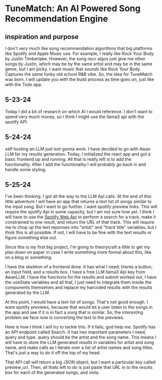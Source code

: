 # TuneMatch: An AI Powered Song Recommendation Engine 
## inspiration and purpose 
I don't very much like song recommendation algorithms that big platforms like Spotify and Apple Music use. 
For example, I really like Rock Your Body by Justin Timberlake. However, the song recc algos just give me other songs by Justin, which may be by the same artist and may be in the same genre, but I am picky. 
I want music that *sounds* like Rock Your Body. Captures the same funky old school R&B vibe. So, the idea for TuneMatch was born. I will update you with the build process as time goes on, just like with the Todo app. 

## 5-23-24
Today I did a bit of research on which AI I would reference. I don't want to spend very much money, so I think I might use the llama3 api with the spotify API. 

## 5-24-24
self hosting an LLM just isnt gonna work. I have decided to go with Awan LLM for my results generation. Today, I initialized the react app and got a basic frontend up and running. All that is really left is to add the functionality. After I add the functionality I will probably go back in and handle some styling. 

## 5-25-24
I've been thinking. I got all the way to the LLM Api calls. At the end of this little adventure I will have an app that returns a text list of songs similar to the input song. But I want to go further. I want spotify preview links. This will require the spotify Api in some capacity, but I am not sure how yet. I think I will have to use the <a href='https://developer.spotify.com/documentation/web-api/reference/search'>Spotify Web Api</a> to perform a search for a track, make it constrained to one result, and return the URL of that track. This will require me to chop up the text reponses into "artist" and "track title" variables, but I think this is all possible. If not, I will have to be fine with the text results or figure something else out. 

Since this is my first big project, I'm going to theorycraft a little to get my plan down on paper in case I write something more formal about this, like on a blog or something. 

I have the skeleton of a frontend done. It has what I need; theres a button, an input field, and a results box. I have a free LLM llama3 Api key from AwanLLM. I have the functions for the results and submit worked out, I have the useState variables and all that, I just need to integrate them inside the components themselves and replace my harcoded results with the results generated by the LLM. 

At this point, I would have a text list of songs. That's not good enough. I want spotify previews, because that would let a user listen to the songs in the app and see if it is in fact a song that is similar. So, the interesting problem we face now is converting the text to the previews. 

Here is how I think I will try to tackle this. If it fails, god help me. Spotify has an API endpoint called Search. It has two important parameters I need, query and type. query should be the artist and the song name. This means I will have to store the LLM generated results in variables for artist and song name, and make calls as I iterate over a list of artist names and song titles. That's just a way to do it off the top of my head. 

That API call will return a big JSON object, but I want a particular key called preview_url. Then, all thats left to do is just paste that URL in to the results box for each of the generated songs, and viola. 
